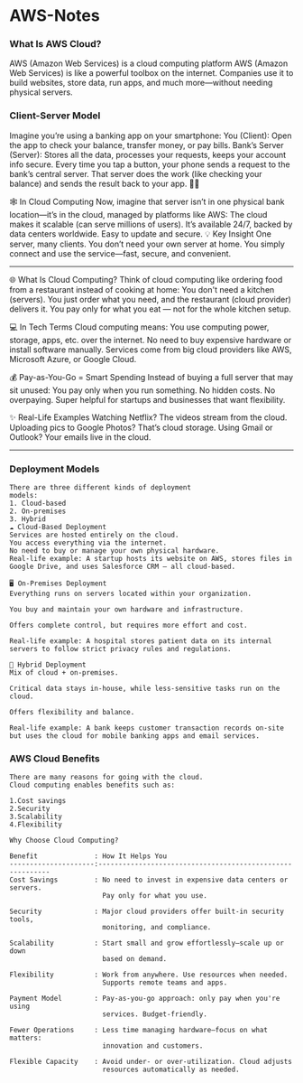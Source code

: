 # AWS-Notes
### What Is AWS Cloud?
AWS (Amazon Web Services) is a cloud computing platform
AWS (Amazon Web Services) is like a powerful toolbox on the internet.
Companies use it to build websites, store data, run apps, and much more—without needing physical servers.

### Client-Server Model
Imagine you’re using a banking app on your smartphone:
You (Client): Open the app to check your balance, transfer money, or pay bills.
Bank’s Server (Server): Stores all the data, processes your requests, keeps your account info secure.
Every time you tap a button, your phone sends a request to the bank’s central server. That server does the work (like checking your balance) and sends the result back to your app. 🏦📲

🕸️ In Cloud Computing
Now, imagine that server isn’t in one physical bank location—it’s in the cloud, managed by platforms like AWS:
The cloud makes it scalable (can serve millions of users).
It’s available 24/7, backed by data centers worldwide.
Easy to update and secure.
💡 Key Insight
One server, many clients. You don’t need your own server at home. You simply connect and use the service—fast, secure, and convenient.

----------------------------------------------------------------------------------------------------------------------------------------------------------

🌐 What Is Cloud Computing?
Think of cloud computing like ordering food from a restaurant instead of cooking at home:
You don't need a kitchen (servers).
You just order what you need, and the restaurant (cloud provider) delivers it.
You pay only for what you eat — not for the whole kitchen setup.

💻 In Tech Terms
Cloud computing means:
You use computing power, storage, apps, etc. over the internet.
No need to buy expensive hardware or install software manually.
Services come from big cloud providers like AWS, Microsoft Azure, or Google Cloud.

💰 Pay-as-You-Go = Smart Spending
Instead of buying a full server that may sit unused:
You pay only when you run something.
No hidden costs. No overpaying.
Super helpful for startups and businesses that want flexibility.

✨ Real-Life Examples
Watching Netflix? The videos stream from the cloud.
Uploading pics to Google Photos? That’s cloud storage.
Using Gmail or Outlook? Your emails live in the cloud.

------------------------------------------------------------------------------------------------------------------------------------------------------------

### Deployment Models 
```
There are three different kinds of deployment 
models: 
1. Cloud-based 
2. On-premises 
3. Hybrid
☁️ Cloud-Based Deployment
Services are hosted entirely on the cloud.
You access everything via the internet.
No need to buy or manage your own physical hardware.
Real-life example: A startup hosts its website on AWS, stores files in Google Drive, and uses Salesforce CRM — all cloud-based.

🖥️ On-Premises Deployment
Everything runs on servers located within your organization.

You buy and maintain your own hardware and infrastructure.

Offers complete control, but requires more effort and cost.

Real-life example: A hospital stores patient data on its internal servers to follow strict privacy rules and regulations.

🔄 Hybrid Deployment
Mix of cloud + on-premises.

Critical data stays in-house, while less-sensitive tasks run on the cloud.

Offers flexibility and balance.

Real-life example: A bank keeps customer transaction records on-site but uses the cloud for mobile banking apps and email services.
```
### AWS Cloud Benefits
```
There are many reasons for going with the cloud.
Cloud computing enables benefits such as:

1.Cost savings
2.Security
3.Scalability
4.Flexibility

Why Choose Cloud Computing?

Benefit              : How It Helps You
---------------------:----------------------------------------------------------
Cost Savings         : No need to invest in expensive data centers or servers.
                       Pay only for what you use.

Security             : Major cloud providers offer built-in security tools,
                       monitoring, and compliance.

Scalability          : Start small and grow effortlessly—scale up or down
                       based on demand.

Flexibility          : Work from anywhere. Use resources when needed.
                       Supports remote teams and apps.

Payment Model        : Pay-as-you-go approach: only pay when you're using
                       services. Budget-friendly.

Fewer Operations     : Less time managing hardware—focus on what matters:
                       innovation and customers.

Flexible Capacity    : Avoid under- or over-utilization. Cloud adjusts
                       resources automatically as needed.
```
